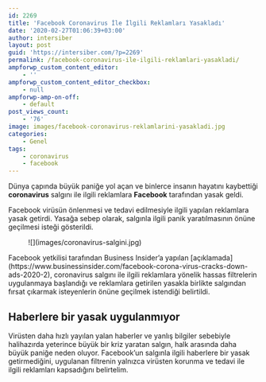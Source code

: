 ```yaml
---
id: 2269
title: 'Facebook Coronavirus İle İlgili Reklamları Yasakladı'
date: '2020-02-27T01:06:39+03:00'
author: intersiber
layout: post
guid: 'https://intersiber.com/?p=2269'
permalink: /facebook-coronavirus-ile-ilgili-reklamlari-yasakladi/
ampforwp_custom_content_editor:
    - ''
ampforwp_custom_content_editor_checkbox:
    - null
ampforwp-amp-on-off:
    - default
post_views_count:
    - '76'
image: images/facebook-coronavirus-reklamlarini-yasakladi.jpg
categories:
    - Genel
tags:
    - coronavirus
    - facebook
---
```


Dünya çapında büyük paniğe yol açan ve binlerce insanın hayatını kaybettiği **coronavirus** salgını ile ilgili reklamlara **Facebook** tarafından yasak geldi.

Facebook virüsün önlenmesi ve tedavi edilmesiyle ilgili yapılan reklamlara yasak getirdi. Yasağa sebep olarak, salgınla ilgili panik yaratılmasının önüne geçilmesi isteği gösterildi.

<figure class="wp-block-image size-large">![](images/coronavirus-salgini.jpg)</figure>Facebook yetkilisi tarafından Business Insider’a yapılan [açıklamada](https://www.businessinsider.com/facebook-corona-virus-cracks-down-ads-2020-2), coronavirus salgını ile ilgili reklamlara yönelik hassas filtrelerin uygulanmaya başlandığı ve reklamlara getirilen yasakla birlikte salgından fırsat çıkarmak isteyenlerin önüne geçilmek istendiği belirtildi.

## Haberlere bir yasak uygulanmıyor

Virüsten daha hızlı yayılan yalan haberler ve yanlış bilgiler sebebiyle halihazırda yeterince büyük bir kriz yaratan salgın, halk arasında daha büyük paniğe neden oluyor. Facebook’un salgınla ilgili haberlere bir yasak getirmediğini, uygulanan filtrenin yalnızca virüsten korunma ve tedavi ile ilgili reklamları kapsadığını belirtelim.